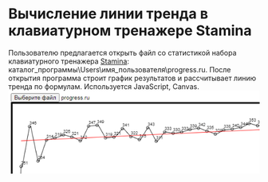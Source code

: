 # Вычисление линии тренда в клавиатурном тренажере Stamina

Пользователю предлагается открыть файл со статистикой набора клавиатурного тренажера <a href="" target="_blank">Stamina</a>: каталог_программы\Users\имя_пользователя\progress.ru. После открытия программа строит график результатов и рассчитывает линию тренда по формулам. Используется JavaScript, Canvas.
<br/>
<img src="img.png" />
